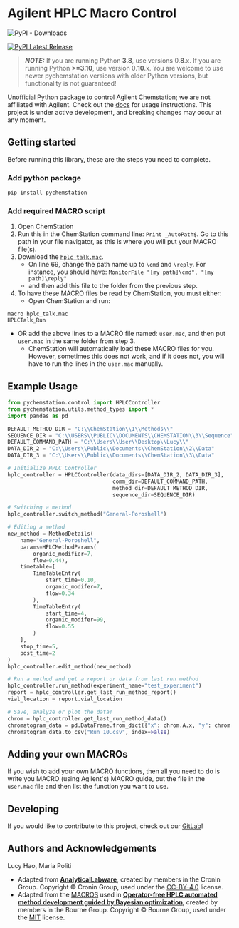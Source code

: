 # Agilent HPLC Macro Control

![PyPI - Downloads](https://img.shields.io/pypi/dm/pychemstation)

[![PyPI Latest Release](https://img.shields.io/pypi/v/pychemstation.svg)](https://pypi.org/project/pychemstation/)

> **_NOTE:_** If you are running Python **3.8**, use versions 0.**8**.x. If you are running Python **>=3.10**, use
> version 0.**10**.x. You are welcome to use newer pychemstation versions with older Python versions, but functionality
> is not guaranteed!

Unofficial Python package to control Agilent Chemstation; we are not affiliated with Agilent.
Check out the [docs](https://pychemstation-e5a086.gitlab.io/pychemstation.html) for usage instructions. This project is under
active development, and breaking changes may occur at any moment.

## Getting started

Before running this library, these are the steps you need to complete.

### Add python package

```bash
pip install pychemstation
```

### Add required MACRO script

1. Open ChemStation
2. Run this in the ChemStation command line: ``Print _AutoPath$``. Go to this path in your file navigator, as this is
   where you will put your
   MACRO file(s).
3. Download the [
   `hplc_talk.mac`](https://gitlab.com/heingroup/device-api/pychemstation/-/blob/main/tests/hplc_talk.mac).
    - On line 69, change the path name up to `\cmd` and `\reply`. For instance, you should have:
      `MonitorFile "[my path]\cmd", "[my path]\reply"`
    - and then add this file to the folder from the previous step.
4. To have these MACRO files be read by ChemStation, you must either:
    - Open ChemStation and run:

```MACRO
macro hplc_talk.mac
HPLCTalk_Run
```

- OR add the above lines to a MACRO file named: `user.mac`, and then put `user.mac` in the same folder from step 3.
    - ChemStation will automatically load these MACRO files for you. However, sometimes this does not work, and if it
      does not, you will have to run the lines in the `user.mac` manually.

## Example Usage

```python
from pychemstation.control import HPLCController
from pychemstation.utils.method_types import *
import pandas as pd

DEFAULT_METHOD_DIR = "C:\\ChemStation\\1\\Methods\\"
SEQUENCE_DIR = "C:\\USERS\\PUBLIC\\DOCUMENTS\\CHEMSTATION\\3\\Sequence"
DEFAULT_COMMAND_PATH = "C:\\Users\\User\\Desktop\\Lucy\\"
DATA_DIR_2 = "C:\\Users\\Public\\Documents\\ChemStation\\2\\Data"
DATA_DIR_3 = "C:\\Users\\Public\\Documents\\ChemStation\\3\\Data"

# Initialize HPLC Controller
hplc_controller = HPLCController(data_dirs=[DATA_DIR_2, DATA_DIR_3],
                                 comm_dir=DEFAULT_COMMAND_PATH,
                                 method_dir=DEFAULT_METHOD_DIR,
                                 sequence_dir=SEQUENCE_DIR)

# Switching a method
hplc_controller.switch_method("General-Poroshell")

# Editing a method
new_method = MethodDetails(
    name="General-Poroshell",
    params=HPLCMethodParams(
        organic_modifier=7,
        flow=0.44),
    timetable=[
        TimeTableEntry(
            start_time=0.10,
            organic_modifer=7,
            flow=0.34
        ),
        TimeTableEntry(
            start_time=4,
            organic_modifer=99,
            flow=0.55
        )
    ],
    stop_time=5,
    post_time=2
)
hplc_controller.edit_method(new_method)

# Run a method and get a report or data from last run method
hplc_controller.run_method(experiment_name="test_experiment")
report = hplc_controller.get_last_run_method_report()
vial_location = report.vial_location

# Save, analyze or plot the data!
chrom = hplc_controller.get_last_run_method_data()
chromatogram_data = pd.DataFrame.from_dict({"x": chrom.A.x, "y": chrom.A.y})
chromatogram_data.to_csv("Run 10.csv", index=False) 
```

## Adding your own MACROs

If you wish to add your own MACRO functions, then all you need to do is write you MACRO (using Agilent's) MACRO guide,
put the file in the `user.mac` file and then list the function you want to use.

## Developing

If you would like to contribute to this project, check out
our [GitLab](https://gitlab.com/heingroup/device-api/pychemstation)!

## Authors and Acknowledgements

Lucy Hao, Maria Politi

- Adapted from [**AnalyticalLabware**](https://github.com/croningp/analyticallabware), created by members in the Cronin
  Group. Copyright © Cronin Group, used under the [CC-BY-4.0](https://creativecommons.org/licenses/by/4.0/) license.
- Adapted from the [MACROS](https://github.com/Bourne-Group/HPLCMethodOptimisationGUI) used in [**Operator-free HPLC
  automated method development guided by Bayesian optimization**](https://pubs.rsc.org/en/content/articlelanding/2024/dd/d4dd00062e),
  created by members in the Bourne Group. Copyright © Bourne Group, used under
  the [MIT](https://opensource.org/license/mit) license.